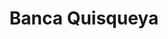---
title: "Banca Quisqueya"
url: /santo-domingo/banca-quisqueya-calle-los-almacigos/
shop: Lotterie
---